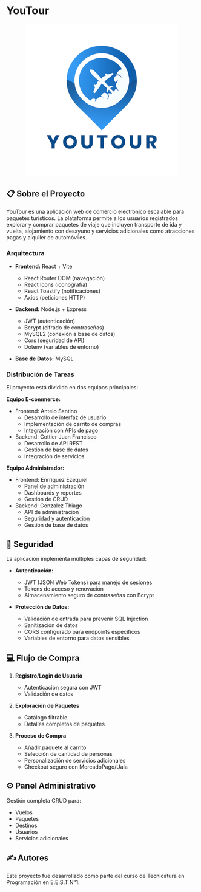 # YouTour

<p align="center">
  <img src="./client/public/img/youTourLogo.png" alt="Logo de YouTour" width="400"/>
</p>

## 📋 Sobre el Proyecto

YouTour es una aplicación web de comercio electrónico escalable para paquetes turísticos. La plataforma permite a los usuarios registrados explorar y comprar paquetes de viaje que incluyen transporte de ida y vuelta, alojamiento con desayuno y servicios adicionales como atracciones pagas y alquiler de automóviles.

### Arquitectura
- **Frontend:** React + Vite
  - React Router DOM (navegación)
  - React Icons (iconografía)
  - React Toastify (notificaciones)
  - Axios (peticiones HTTP)

- **Backend:** Node.js + Express
  - JWT (autenticación)
  - Bcrypt (cifrado de contraseñas)
  - MySQL2 (conexión a base de datos)
  - Cors (seguridad de API)
  - Dotenv (variables de entorno)

- **Base de Datos:** MySQL

### Distribución de Tareas
El proyecto está dividido en dos equipos principales:

**Equipo E-commerce:**
- Frontend: Antelo Santino
  - Desarrollo de interfaz de usuario
  - Implementación de carrito de compras
  - Integración con APIs de pago
- Backend: Cottier Juan Francisco
  - Desarrollo de API REST
  - Gestión de base de datos
  - Integración de servicios

**Equipo Administrador:**
- Frontend: Enrriquez Ezequiel
  - Panel de administración
  - Dashboards y reportes
  - Gestión de CRUD
- Backend: Gonzalez Thiago
  - API de administración
  - Seguridad y autenticación
  - Gestión de base de datos

## 🔐 Seguridad

La aplicación implementa múltiples capas de seguridad:

- **Autenticación:**
  - JWT (JSON Web Tokens) para manejo de sesiones
  - Tokens de acceso y renovación
  - Almacenamiento seguro de contraseñas con Bcrypt

- **Protección de Datos:**
  - Validación de entrada para prevenir SQL Injection
  - Sanitización de datos
  - CORS configurado para endpoints específicos
  - Variables de entorno para datos sensibles

## 💻 Flujo de Compra

1. **Registro/Login de Usuario**
   - Autenticación segura con JWT
   - Validación de datos

2. **Exploración de Paquetes**
   - Catálogo filtrable
   - Detalles completos de paquetes

3. **Proceso de Compra**
   - Añadir paquete al carrito
   - Selección de cantidad de personas
   - Personalización de servicios adicionales
   - Checkout seguro con MercadoPago/Uala

## ⚙️ Panel Administrativo

Gestión completa CRUD para:
- Vuelos
- Paquetes
- Destinos
- Usuarios
- Servicios adicionales

## ✍️ Autores

Este proyecto fue desarrollado como parte del curso de Tecnicatura en Programación en E.E.S.T N°1.

